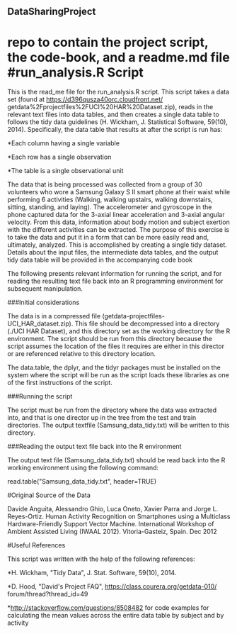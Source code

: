## DataSharingProject
repo to contain the project script, the code-book, and a readme.md file
#run_analysis.R Script
=====
This is the read_me file for the run_analysis.R script.  This script takes a 
data set (found at https://d396qusza40orc.cloudfront.net/
getdata%2Fprojectfiles%2FUCI%20HAR%20Dataset.zip),
reads in the relevant text files into data tables, and then creates a single 
data table to follows the tidy data guidelines (H. Wickham, J. Statistical 
Software, 59(10), 2014).  Specifically, the data table that results at after the
script is run has:

*Each column having a single variable

*Each row has a single observation

*The table is a single observational unit

The data that is being processed was collected from a group of 30 volunteers who
wore a Samsung Galaxy S II smart phone at their waist while performing 6 
activities (Walking, walking upstairs, walking downstairs, sitting, standing, 
and laying).  The accelerometer and gyroscope in the phone captured data for the
3-axial linear acceleration and 3-axial angular velocity.  From this data, 
information about body motion and subject exertion with the different activities
can be extracted.  The purpose of this exercise is to take the data and put it 
in a form that can be more easily read and, ultimately, analyzed.  This is 
accomplished by creating a single tidy dataset.  Details about the input files,
the intermediate data tables, and the output tidy data table will be provided
in the accompanying code book

The following presents relevant information for running
the script, and for reading the resulting text file back into an R programming
environment for subsequent manipulation.

###Initial considerations

The data is in a compressed file (getdata-projectfiles-UCI_HAR_dataset.zip).
This file should be decompressed into a directory (./UCI HAR Dataset), and this
directory set as the working directory for the R environment.  The script should
be run from this directory because the script assumes the location of the files
it requires are either in this director or are referenced relative to this 
directory location.

The data.table, the dplyr, and the tidyr packages must be installed on the 
system where the script will be run as the script loads these libraries as one
of the first instructions of the script.  

###Running the script

The script must be run from the directory where the data was extracted into, 
and that is one director up in the tree from the test and train directories.
The output textfile (Samsung_data_tidy.txt) will be written to this directory.

###Reading the output text file back into the R environment

The output text file (Samsung_data_tidy.txt) should be read back into the R
working environment using the following command:

read.table("Samsung_data_tidy.txt", header=TRUE)

#Original Source of the Data

Davide Anguita, Alessandro Ghio, Luca Oneto, Xavier Parra and Jorge L. Reyes-Ortiz. Human Activity Recognition on Smartphones using a Multiclass Hardware-Friendly Support Vector Machine. International Workshop of Ambient Assisted Living (IWAAL 2012). Vitoria-Gasteiz, Spain. Dec 2012

#Useful References

This script was written with the help of the following references:

*H. Wickham, "Tidy Data", J. Stat. Software, 59(10), 2014.

*D. Hood, "David's Project FAQ", https://class.courera.org/getdata-010/
  forum/thread?thread_id=49
  
*http://stackoverflow.com/questions/8508482 for code examples for calculating
  the mean values across the entire data table by subject and by activity
